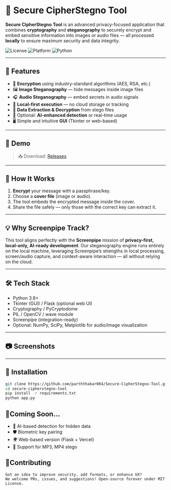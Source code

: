 # 🔐 Secure CipherStegno Tool

**Secure CipherStegno Tool** is an advanced privacy-focused application that combines **cryptography** and **steganography** to securely encrypt and embed sensitive information into images or audio files — all processed **locally** to ensure maximum security and data integrity.

![License](https://img.shields.io/badge/license-MIT-green)
![Platform](https://img.shields.io/badge/platform-Windows%20%7C%20Linux%20%7C%20macOS-blue)
![Python](https://img.shields.io/badge/python-3.8%2B-yellow)

---

## 📌 Features

- 🔐 **Encryption** using industry-standard algorithms (AES, RSA, etc.)
- 🖼️ **Image Steganography** — hide messages inside image files
- 🎧 **Audio Steganography** — embed secrets in audio signals
- 📂 **Local-first execution** — no cloud storage or tracking
- 🔎 **Data Extraction & Decryption** from stego files
- 🧠 Optional: **AI-enhanced detection** or real-time usage
- 🖥️ Simple and intuitive **GUI** (Tkinter or web-based)

---

## 🚀 Demo

> 📥 Download: [Releases](https://github.com/parththakar004/Secure-CipherStegno-Tool)

---

## 🎯 How It Works

1. **Encrypt** your message with a passphrase/key.
2. Choose a **cover file** (image or audio).
3. The tool embeds the encrypted message inside the cover.
4. Share the file safely — only those with the correct key can extract it.

---

## 💡 Why Screenpipe Track?

This tool aligns perfectly with the **Screenpipe** mission of **privacy-first, local-only, AI-ready development**. Our steganography engine runs entirely on the local machine, leveraging Screenpipe’s strengths in local processing, screen/audio capture, and context-aware interaction — all without relying on the cloud.

---

## 🛠️ Tech Stack

- Python 3.8+
- Tkinter (GUI) / Flask (optional web UI)
- Cryptography / PyCryptodome
- PIL / OpenCV / wave module
- Screenpipe (integration-ready)
- Optional: NumPy, SciPy, Matplotlib for audio/image visualization

---

## 📷 Screenshots


---

## 🧪 Installation

```bash
git clone https://github.com/parththakar004/Secure-CipherStegno-Tool.git
cd secure-cipherstegno-tool
pip install -r requirements.txt
python app.py
```
## 🧪Coming Soon...
- 🧠 AI-based detection for hidden data
- 🛡️ Biometric key pairing
- 🌍 Web-based version (Flask + Vercel)
- 💽 Support for MP3, MP4 stego

## 🤝Contributing
```
Got an idea to improve security, add formats, or enhance UX?
We welcome PRs, issues, and suggestions! Open-source forever under MIT License.
```

